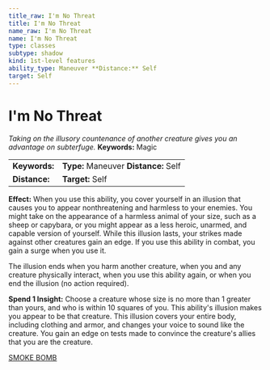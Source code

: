 ```yaml
---
title_raw: I'm No Threat
title: I'm No Threat
name_raw: I'm No Threat
name: I'm No Threat
type: classes
subtype: shadow
kind: 1st-level features
ability_type: Maneuver **Distance:** Self
target: Self
---
```


# I'm No Threat

*Taking on the illusory countenance of another creature gives you an advantage on subterfuge.* **Keywords:** Magic

|               |                                       |
| :------------ | :------------------------------------ |
| **Keywords:** | **Type:** Maneuver **Distance:** Self |
| **Distance:** | **Target:** Self                      |

**Effect:** When you use this ability, you cover yourself in an illusion that causes you to appear nonthreatening and harmless to your enemies. You might take on the appearance of a harmless animal of your size, such as a sheep or capybara, or you might appear as a less heroic, unarmed, and capable version of yourself. While this illusion lasts, your strikes made against other creatures gain an edge. If you use this ability in combat, you gain a surge when you use it.

The illusion ends when you harm another creature, when you and any creature physically interact, when you use this ability again, or when you end the illusion (no action required).

**Spend 1 Insight:** Choose a creature whose size is no more than 1 greater than yours, and who is within 10 squares of you. This ability's illusion makes you appear to be that creature. This illusion covers your entire body, including clothing and armor, and changes your voice to sound like the creature. You gain an edge on tests made to convince the creature's allies that you are the creature.

[SMOKE BOMB](./Smoke%20Bomb.md)
